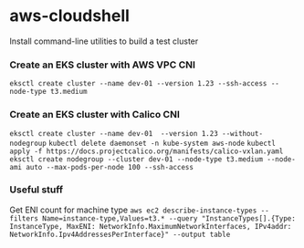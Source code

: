 # aws-cloudshell
Install command-line utilities to build a test cluster

### Create an EKS cluster with AWS VPC CNI
`eksctl create cluster --name dev-01 --version 1.23 --ssh-access --node-type t3.medium`

### Create an EKS cluster with Calico CNI
`eksctl create cluster --name dev-01  --version 1.23 --without-nodegroup`
`kubectl delete daemonset -n kube-system aws-node`
`kubectl apply -f https://docs.projectcalico.org/manifests/calico-vxlan.yaml`
`eksctl create nodegroup --cluster dev-01 --node-type t3.medium --node-ami auto --max-pods-per-node 100 --ssh-access`

### Useful stuff
Get ENI count for machine type
`aws ec2 describe-instance-types --filters Name=instance-type,Values=t3.* --query "InstanceTypes[].{Type: InstanceType, MaxENI: NetworkInfo.MaximumNetworkInterfaces, IPv4addr: NetworkInfo.Ipv4AddressesPerInterface}" --output table`

